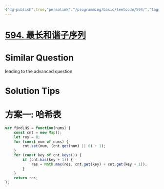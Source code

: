 ```yaml
---
{"dg-publish":true,"permalink":"/programming/basic/leetcode/594/","tags":["leetcode/hash-table/count","leetcode/sub/sequence"]}
---
```



# [594. 最长和谐子序列](https://leetcode.cn/problems/longest-harmonious-subsequence/)

# Similar Question

leading to the advanced question

# Solution Tips

# 方案一: 哈希表

```js
var findLHS = function(nums) {
    const cnt = new Map();
    let res = 0;
    for (const num of nums) {
        cnt.set(num, (cnt.get(num) || 0) + 1);
    }
    for (const key of cnt.keys()) {
        if (cnt.has(key + 1)) {
            res = Math.max(res, cnt.get(key) + cnt.get(key + 1));
        }
    }
    return res;
};
```
